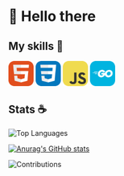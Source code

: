 <h1>🤟 Hello there</h1>
<div>
  <h2>
     My skills 💪
  </h2>
  
  <img src="https://github.com/tandpfun/skill-icons/blob/main/icons/HTML.svg" alt="HTML" width="50px">
  <img src="https://github.com/tandpfun/skill-icons/blob/main/icons/CSS.svg" alt="CSS" width="50px">
  <img src="https://github.com/tandpfun/skill-icons/blob/main/icons/JavaScript.svg" alt="JS" width="50px">
  <img src="https://github.com/tandpfun/skill-icons/blob/main/icons/GoLang.svg" alt="Go" width="50px">
</div>

 <h2>Stats ☕</h2>

![Top Languages](https://github-readme-stats-gamma-woad-31.vercel.app/api/top-langs/?username=SayHelloLexa&layout=compact)

[![Anurag's GitHub stats](https://github-readme-stats.vercel.app/api?username=SayHelloLexa)](https://github.com/anuraghazra/github-readme-stats)

![Contributions](https://ssr-contributions-svg.vercel.app/_/SayHelloLexa?chart=3dbar&gap=0.6&scale=2&gradient=true&flatten=1&animation=wave&animation_duration=3&animation_delay=0.03&animation_amplitude=24&animation_frequency=0.1&animation_wave_center=19_3&format=svg&weeks=40)
